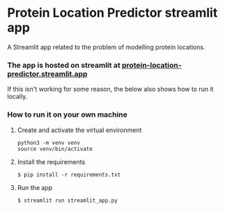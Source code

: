 # Protein Location Predictor streamlit app
A Streamlit app related to the problem of modelling protein locations.

### The app is hosted on streamlit at [protein-location-predictor.streamlit.app](https://protein-location-predictor.streamlit.app/)
If this isn't working for some reason, the below also shows how to run it locally.

### How to run it on your own machine
1. Create and activate the virtual environment
    ```
    python3 -m venv venv
    source venv/bin/activate
    ```

2. Install the requirements
   ```
   $ pip install -r requirements.txt
   ```

3. Run the app
   ```
   $ streamlit run streamlit_app.py
   ```
